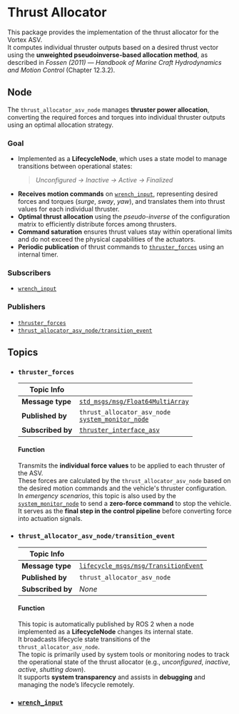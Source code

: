 # Thrust Allocator 

This package provides the implementation of the thrust allocator for the Vortex ASV.  
It computes individual thruster outputs based on a desired thrust vector using the **unweighted pseudoinverse-based allocation method**, as described in *Fossen (2011)* — *Handbook of Marine Craft Hydrodynamics and Motion Control* (Chapter 12.3.2).

## Node

The `thrust_allocator_asv_node` manages **thruster power allocation**, converting the required forces and torques into individual thruster outputs using an optimal allocation strategy.

### Goal

- Implemented as a **LifecycleNode**, which uses a state model to manage transitions between operational states:  
  > *Unconfigured → Inactive → Active → Finalized*
- **Receives motion commands** on [`wrench_input`](../../control/hybridpath_controller/README.md#wrench_input), representing desired forces and torques (*surge*, *sway*, *yaw*), and translates them into thrust values for each individual thruster.
- **Optimal thrust allocation** using the *pseudo-inverse* of the configuration matrix to efficiently distribute forces among thrusters.
- **Command saturation** ensures thrust values stay within operational limits and do not exceed the physical capabilities of the actuators.
- **Periodic publication** of thrust commands to [`thruster_forces`](#thruster_forces) using an internal timer.

### Subscribers

- [`wrench_input`](../../control/hybridpath_controller/README.md#wrench_input)

### Publishers

- [`thruster_forces`](#thruster_forces)
- [`thrust_allocator_asv_node/transition_event`](#thrust_allocator_asv_nodetransition_event)

## Topics

- ### `thruster_forces`
  
  | Topic Info         |                                  |
  |--------------------|----------------------------------|
  | **Message type**   | [`std_msgs/msg/Float64MultiArray`](https://docs.ros2.org/foxy/api/std_msgs/msg/Float64MultiArray.html) |
  | **Published by**   | `thrust_allocator_asv_node` <br> [`system_monitor_node`](../../mission/system_monitor/README.md#node) |
  | **Subscribed by**  | [`thruster_interface_asv`](../../mission/joystick_interface_asv/README.md#node) |

  #### Function  
  Transmits the **individual force values** to be applied to each thruster of the ASV.  
  These forces are calculated by the `thrust_allocator_asv_node` based on the desired motion commands and the vehicle's thruster configuration.  
  In *emergency scenarios*, this topic is also used by the [`system_monitor_node`](../../mission/system_monitor/README.md#node) to send a **zero-force command** to stop the vehicle.  
  It serves as the **final step in the control pipeline** before converting force into actuation signals.

- ### `thrust_allocator_asv_node/transition_event`
  
  | Topic Info         |                                  |
  |--------------------|----------------------------------|
  | **Message type**   | [`lifecycle_msgs/msg/TransitionEvent`](https://docs.ros2.org/foxy/api/lifecycle_msgs/msg/TransitionEvent.html) |
  | **Published by**   | `thrust_allocator_asv_node` |
  | **Subscribed by**  | *None* |
  
  #### Function
  
  This topic is automatically published by ROS 2 when a node implemented as a **LifecycleNode** changes its internal state.  
  It broadcasts lifecycle state transitions of the `thrust_allocator_asv_node`.  
  The topic is primarily used by system tools or monitoring nodes to track the operational state of the thrust allocator (e.g., *unconfigured*, *inactive*, *active*, *shutting down*).  
  It supports **system transparency** and assists in **debugging** and managing the node’s lifecycle remotely.

- ### [`wrench_input`](../../control/hybridpath_controller/README.md#wrench_input)
